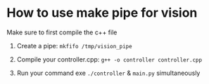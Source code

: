 # How to use make pipe for vision 

Make sure to first compile the c++ file

1. Create a pipe: `mkfifo /tmp/vision_pipe` 

2. Compile your controller.cpp: `g++ -o controller controller.cpp`

3. Run your command exe `./controller` & `main.py` simultaneously
